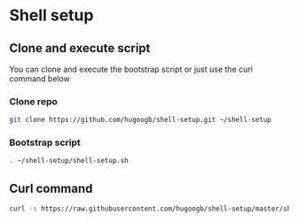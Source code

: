 # Shell setup

## Clone and execute script

You can clone and execute the bootstrap script or just use the curl command below

### Clone repo

```sh
git clone https://github.com/hugoogb/shell-setup.git ~/shell-setup
```

### Bootstrap script

```sh
. ~/shell-setup/shell-setup.sh
```

## Curl command

```sh
curl -s https://raw.githubusercontent.com/hugoogb/shell-setup/master/shell-setup.sh | bash
```
